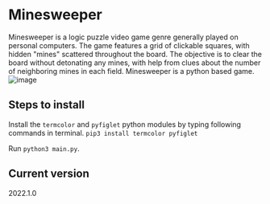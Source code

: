 # Minesweeper
Minesweeper is a logic puzzle video game genre generally played on personal computers. The game features a grid of clickable squares, with hidden "mines" scattered throughout the board. The objective is to clear the board without detonating any mines, with help from clues about the number of neighboring mines in each field. Minesweeper is a python based game.
![image](https://user-images.githubusercontent.com/75296055/195671865-0c23515c-065d-4ac5-a7a1-4a5ecd4b789c.png)

## Steps to install
Install the `termcolor` and `pyfiglet` python modules by typing following commands in terminal.
`pip3 install termcolor pyfiglet`

Run `python3 main.py`.

## Current version
2022.1.0
